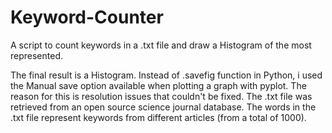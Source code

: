 # Keyword-Counter
A script to count keywords in a .txt file and draw a Histogram of the most represented.

The final result is a Histogram. Instead of .savefig function in Python, i used the Manual save option available when plotting a graph with pyplot. The reason for this is resolution issues that couldn't be fixed.
The .txt file was retrieved from an open source science journal database. The words in the .txt file represent keywords from different articles (from a total of 1000).
